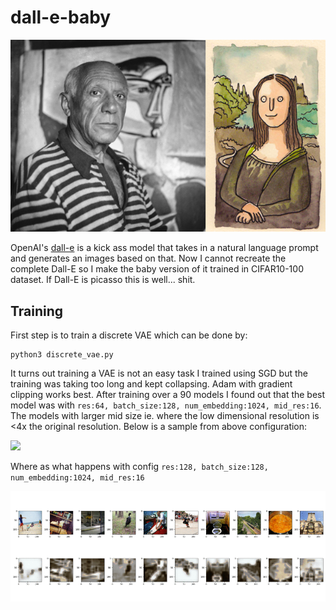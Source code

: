 # dall-e-baby

<img src="assets/header.png">

OpenAI's [dall-e](https://openai.com/blog/dall-e/) is a kick ass model that takes in a natural language prompt and generates an images based on that. Now I cannot recreate the complete Dall-E so I make the baby version of it trained in CIFAR10-100 dataset. If Dall-E is picasso this is well... shit.

## Training

First step is to train a discrete VAE which can be done by:
```
python3 discrete_vae.py
```

It turns out training a VAE is not an easy task I trained using SGD but the training was taking too long and kept collapsing. Adam with gradient clipping works best. After training over a 90 models I found out that the best model was with `res:64, batch_size:128, num_embedding:1024, mid_res:16`. The models with larger mid size ie. where the low dimensional resolution is <4x the original resolution. Below is a sample from above configuration:

<img src="assets/128_64_1024.gif">

Where as what happens with config `res:128, batch_size:128, num_embedding:1024, mid_res:16`

<img src="assets/128_1024.gif">
